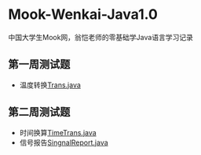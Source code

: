 # Mook-Wenkai-Java1.0
中国大学生Mook网，翁恺老师的零基础学Java语言学习记录
## 第一周测试题
* 温度转换[Trans.java](Trans.java)
## 第二周测试题
* 时间换算[TimeTrans.java](TimeTrans.java)
* 信号报告[SingnalReport.java](SingnalReport.java)
